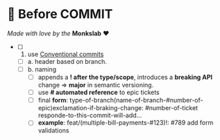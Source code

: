 # 🤔 Before COMMIT

_Made with love by the_ **Monkslab** ❤️

- [ ] 1. use [Conventional commits](https://www.conventionalcommits.org/en/v1.0.0/)
  - [ ] a. header based on branch.
  - [ ] b. naming
    - [ ] appends a **! after the type/scope**, introduces a **breaking API** change => **major** in semantic versioning.
    - [ ] use **# automated reference** to epic tickets
    - [ ] final **form**: type-of-branch(name-of-branch-#number-of-epic)exclamation-if-braking-change: #number-of-ticket responde-to-this-commit-will-add...
    - [ ] **example**: feat/(multiple-bill-payments-#123)!: #789 add form validations
